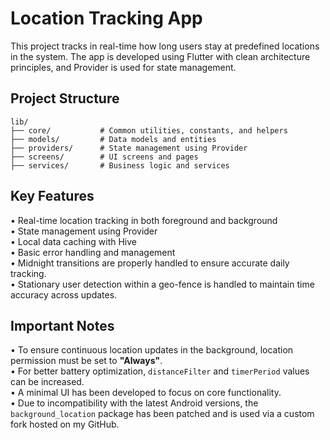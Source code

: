 # Location Tracking App
This project tracks in real-time how long users stay at predefined locations in the system. The app is developed using Flutter with clean architecture principles, and Provider is used for state management.

## Project Structure

```
lib/
├── core/           # Common utilities, constants, and helpers
├── models/         # Data models and entities
├── providers/      # State management using Provider
├── screens/        # UI screens and pages
├── services/       # Business logic and services
```

## Key Features

• Real-time location tracking in both foreground and background  
• State management using Provider  
• Local data caching with Hive  
• Basic error handling and management   
• Midnight transitions are properly handled to ensure accurate daily tracking.  
• Stationary user detection within a geo-fence is handled to maintain time accuracy across updates.

## Important Notes

• To ensure continuous location updates in the background, location permission must be set to **"Always"**.  
• For better battery optimization, `distanceFilter` and `timerPeriod` values can be increased.  
• A minimal UI has been developed to focus on core functionality.   
• Due to incompatibility with the latest Android versions, the `background_location` package has been patched and is used via a custom fork hosted on my GitHub.